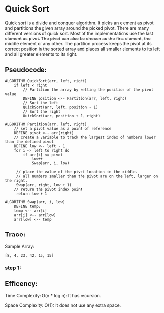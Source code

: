 # Quick Sort

Quick sort is a divide and conquer algorithm. It picks an element as pivot and partitions the given array around the picked pivot. There are many different versions of quick sort. Most of the implementations use the last element as pivot. The pivot can also be chosen as the first element, the middle element or any other. The partition process keeps the pivot at its correct position in the sorted array and places all smaller elements to its left and all greater elements to its right.

## Pseudocode:

```
ALGORITHM QuickSort(arr, left, right)
    if left < right
        // Partition the array by setting the position of the pivot value
        DEFINE position <-- Partition(arr, left, right)
        // Sort the left
        QuickSort(arr, left, position - 1)
        // Sort the right
        QuickSort(arr, position + 1, right)

ALGORITHM Partition(arr, left, right)
    // set a pivot value as a point of reference
    DEFINE pivot <-- arr[right]
    // create a variable to track the largest index of numbers lower than the defined pivot
    DEFINE low <-- left - 1
    for i <- left to right do
        if arr[i] <= pivot
            low++
            Swap(arr, i, low)

     // place the value of the pivot location in the middle.
     // all numbers smaller than the pivot are on the left, larger on the right.
     Swap(arr, right, low + 1)
    // return the pivot index point
     return low + 1

ALGORITHM Swap(arr, i, low)
    DEFINE temp;
    temp <-- arr[i]
    arr[i] <-- arr[low]
    arr[low] <-- temp
```

## Trace:

Sample Array:  

    [8, 4, 23, 42, 16, 15]

### step 1:

## Efficency:

Time Complexity: O(n * log n): It has recursion.

Space Complexity: O(1): It does not use any extra space.